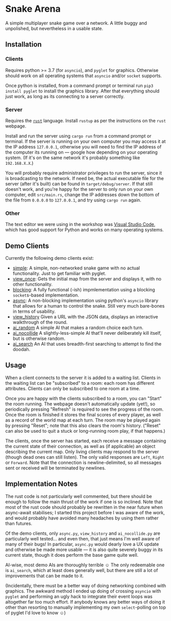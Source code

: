 # Snake Arena

A simple multiplayer snake game over a network. A little buggy and unpolished,
but nevertheless in a usable state.

## Installation

### Clients

Requires python >= 3.7 (for `asyncio`), and `pyglet` for graphics. Otherwise
should work on all operating systems that `asyncio` and/or `socket` supports.

Once python is installed, from a command prompt or terminal run `pip3 install
pyglet` to install the graphics library. After that everything should just
work, as long as its connecting to a server correctly.

### Server

Requires the [`rust`](https://www.rust-lang.org) language. Install `rustup` as
per the instructions on the `rust` webpage.

Install and run the server using `cargo run` from a command prompt or
terminal. If the server is running on your own computer you may access it at
the IP address `127.0.0.1`, otherwise you will need to find the IP address of
the computer its running on — google how depending on your operating system.
(If it's on the same network it's probably something like `192.168.X.X`.)

You will probably require administrator privileges to run the server, since it
is broadcasting to the network. If need be, the actual executable file for the
server (after it's built) can be found in `target/debug/server`. If that still
doesn't work, and you're happy for the server to only run on your own
computer, edit `src/main.rs`, change the IP addresses down the bottom of
the file from `0.0.0.0` to `127.0.0.1`, and try using `cargo run` again.

### Other

The text editor we were using in the workshop was [Visual Studio
Code](https://code.visualstudio.com), which has good support for Python and
works on many operating systems.

## Demo Clients

Currently the following demo clients exist:

- [simple](client/simple.py): A simple, non-networked snake game with no
  actual functionality. Just to get familiar with pyglet.
- [view_once](client/view_once.py): Gets the initial map from the server and
  displays it, with no other functionality.
- [blocking](client/blocking.py): A fully functional (-ish) impmlementation
  using a blocking `socket`s-based implementation.
- [async](client/async.py): A non-blocking implementation using python's
  `asyncio` library that allows for a human to control the snake.
  Still very much bare-bones in terms of usability.
- [view_history](client/view_history.py) Given a URL with the JSON data,
  displays an interactive walkthrough of the round.
- [ai_random](client/ai_random.py) A simple AI that makes a random choice each
  turn.
- [ai_nocollide](client/ai_nocollide.py) A slightly-less-simple AI that'll
  never deliberately kill itself, but is otherwise random.
- [ai_search](client/ai_search.py) An AI that uses breadth-first searching to
  attempt to find the doodah.

## Usage

When a client connects to the server it is added to a waiting list. Clients in
the waiting list can be "subscribed" to a room: each room has different
attributes. Clients can only be subscribed to one room at a time.

Once you are happy with the clients subscribed to a room, you can "Start" the
room running. The webpage doesn't automatically update (yet!), so periodically
pressing "Refresh" is required to see the progress of the room. Once the room
is finished it stores the final scores of every player, as well as a record of
the world map at each turn. The room may be played again by pressing "Reset";
note that this also clears the room's history. ("Reset" can also be used to
quit a stuck or long-running room play, if that happens.)

The clients, once the server has started, each receive a message containing
the current state of their connection, as well as (if applicable) an object
describing the current map. Only living clients may respond to the server
(though dead ones can still listen). The only valid responses are `Left`,
`Right` or `Forward`. Note that the connection is newline-delimited, so all
messages sent or received will be terminated by newlines.

## Implementation Notes

The rust code is not particularly well commented, but there should be enough
to follow the main thrust of the work if one is so inclined. Note that most of
the rust code should probably be rewritten in the near future when async-await
stabilises; I started this project before I was aware of the work, and would
probably have avoided many headaches by using them rather than futures.

Of the demo clients, only `async.py`, `view_history` and `ai_nocollide.py` are
particularly well tested... and even then, that just means I'm well aware of
many of their bugs! In particular, `async.py` would dearly love a UX update
and otherwise be made more usable — it is also quite severely buggy in its
current state, though it does perform the base game quite well.

AI-wise, most demo AIs are thoroughly terrible ☺ The only redeemable
one is `ai_search`, which at least does generally well, but there are still a
lot of improvements that can be made to it.

(Incidentally, there must be a better way of doing networking combined with
graphics. The awkward method I ended up doing of crossing `asyncio` with
`pyglet` and performing an ugly hack to integrate their event loops was
altogether far too much effort. If anybody knows any better ways of doing it
other than resorting to manually implementing my own `select`-polling on top
of pyglet I'd love to know ☺)
